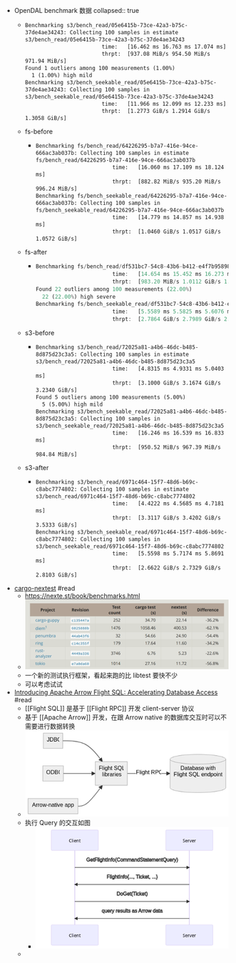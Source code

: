 - OpenDAL benchmark 数据
collapsed:: true
	- ```
	  Benchmarking s3/bench_read/05e6415b-73ce-42a3-b75c-37de4ae34243: Collecting 100 samples in estimate                                                                                                   s3/bench_read/05e6415b-73ce-42a3-b75c-37de4ae34243
	                          time:   [16.462 ms 16.763 ms 17.074 ms]
	                          thrpt:  [937.08 MiB/s 954.50 MiB/s 971.94 MiB/s]
	  Found 1 outliers among 100 measurements (1.00%)
	    1 (1.00%) high mild
	  Benchmarking s3/bench_seekable_read/05e6415b-73ce-42a3-b75c-37de4ae34243: Collecting 100 samples in                                                                                                   s3/bench_seekable_read/05e6415b-73ce-42a3-b75c-37de4ae34243
	                          time:   [11.966 ms 12.099 ms 12.233 ms]
	                          thrpt:  [1.2773 GiB/s 1.2914 GiB/s 1.3058 GiB/s]
	  
	  ```
	- fs-before
		- ```
		  Benchmarking fs/bench_read/64226295-b7a7-416e-94ce-666ac3ab037b: Collecting 100 samples in estimate                                                                                                   fs/bench_read/64226295-b7a7-416e-94ce-666ac3ab037b
		                          time:   [16.060 ms 17.109 ms 18.124 ms]
		                          thrpt:  [882.82 MiB/s 935.20 MiB/s 996.24 MiB/s]
		  Benchmarking fs/bench_seekable_read/64226295-b7a7-416e-94ce-666ac3ab037b: Collecting 100 samples in                                                                                                   fs/bench_seekable_read/64226295-b7a7-416e-94ce-666ac3ab037b
		                          time:   [14.779 ms 14.857 ms 14.938 ms]
		                          thrpt:  [1.0460 GiB/s 1.0517 GiB/s 1.0572 GiB/s]
		  
		  ```
	- fs-after
		- ```rust
		  Benchmarking fs/bench_read/df531bc7-54c8-43b6-b412-e4f7b9589876: Collecting 100 samples in estimate                                                                                                   fs/bench_read/df531bc7-54c8-43b6-b412-e4f7b9589876
		                          time:   [14.654 ms 15.452 ms 16.273 ms]
		                          thrpt:  [983.20 MiB/s 1.0112 GiB/s 1.0663 GiB/s]
		  Found 22 outliers among 100 measurements (22.00%)
		    22 (22.00%) high severe
		  Benchmarking fs/bench_seekable_read/df531bc7-54c8-43b6-b412-e4f7b9589876: Collecting 100 samples in                                                                                                   fs/bench_seekable_read/df531bc7-54c8-43b6-b412-e4f7b9589876
		                          time:   [5.5589 ms 5.5825 ms 5.6076 ms]
		                          thrpt:  [2.7864 GiB/s 2.7989 GiB/s 2.8108 GiB/s]
		  
		  ```
	- s3-before
		- ```
		  Benchmarking s3/bench_read/72025a81-a4b6-46dc-b485-8d875d23c3a5: Collecting 100 samples in estimate                                                                                                   s3/bench_read/72025a81-a4b6-46dc-b485-8d875d23c3a5
		                          time:   [4.8315 ms 4.9331 ms 5.0403 ms]
		                          thrpt:  [3.1000 GiB/s 3.1674 GiB/s 3.2340 GiB/s]
		  Found 5 outliers among 100 measurements (5.00%)
		    5 (5.00%) high mild
		  Benchmarking s3/bench_seekable_read/72025a81-a4b6-46dc-b485-8d875d23c3a5: Collecting 100 samples in                                                                                                   s3/bench_seekable_read/72025a81-a4b6-46dc-b485-8d875d23c3a5
		                          time:   [16.246 ms 16.539 ms 16.833 ms]
		                          thrpt:  [950.52 MiB/s 967.39 MiB/s 984.84 MiB/s]
		  
		  ```
	- s3-after
		- ```
		  Benchmarking s3/bench_read/6971c464-15f7-48d6-b69c-c8abc7774802: Collecting 100 samples in estimate                                                                                                   s3/bench_read/6971c464-15f7-48d6-b69c-c8abc7774802
		                          time:   [4.4222 ms 4.5685 ms 4.7181 ms]
		                          thrpt:  [3.3117 GiB/s 3.4202 GiB/s 3.5333 GiB/s]
		  Benchmarking s3/bench_seekable_read/6971c464-15f7-48d6-b69c-c8abc7774802: Collecting 100 samples in                                                                                                   s3/bench_seekable_read/6971c464-15f7-48d6-b69c-c8abc7774802
		                          time:   [5.5598 ms 5.7174 ms 5.8691 ms]
		                          thrpt:  [2.6622 GiB/s 2.7329 GiB/s 2.8103 GiB/s]
		  
		  ```
- [cargo-nextest](https://nexte.st/) #read
	- https://nexte.st/book/benchmarks.html
	- ![image.png](../assets/image_1645534209429_0.png)
	- 一个新的测试执行框架，看起来跑的比 libtest 要快不少
	- 可以考虑试试
- [Introducing Apache Arrow Flight SQL: Accelerating Database Access](https://arrow.apache.org/blog/2022/02/16/introducing-arrow-flight-sql/) #read
	- [[Flight SQL]] 是基于 [[Flight RPC]] 开发 client-server 协议
	- 基于 [[Apache Arrow]] 开发，在跟 Arrow native 的数据库交互时可以不需要进行数据转换
	- ![image.png](../assets/image_1645534356006_0.png)
	- 执行 Query 的交互如图
		- ![image.png](../assets/image_1645534381991_0.png)
	-